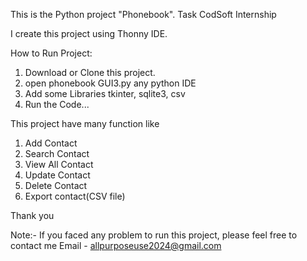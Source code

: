 This is the Python project "Phonebook".
Task CodSoft Internship

I create this project using Thonny IDE.

How to Run Project:
1. Download or Clone this project.
2. open phonebook GUI3.py any python IDE
3. Add some Libraries tkinter, sqlite3, csv
4. Run the Code...

This project have many function like 
1. Add Contact
2. Search Contact
3. View All Contact
4. Update Contact
5. Delete Contact
6. Export contact(CSV file)


Thank you

Note:- If you faced any problem to run this project, please feel free to contact me
Email - allpurposeuse2024@gmail.com
 
